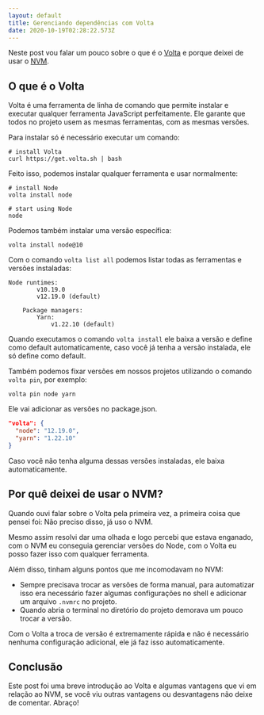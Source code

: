```yaml
---
layout: default
title: Gerenciando dependências com Volta
date: 2020-10-19T02:28:22.573Z
---
```


Neste post vou falar um pouco sobre o que é o [Volta](https://volta.sh/) e porque deixei de usar o [NVM](http://nvm.sh/).

## O que é o Volta

Volta é uma ferramenta de linha de comando que permite instalar e executar qualquer ferramenta JavaScript perfeitamente. Ele garante que todos no projeto usem as mesmas ferramentas, com as mesmas versões.

Para instalar só é necessário executar um comando:

```shell
# install Volta
curl https://get.volta.sh | bash
```

Feito isso, podemos instalar qualquer ferramenta e usar normalmente:

```shell
# install Node
volta install node

# start using Node
node
```

Podemos também instalar uma versão específica:

```shell
volta install node@10
```

Com o comando `volta list all` podemos listar todas as ferramentas e versões instaladas:

```shell
Node runtimes:
        v10.19.0
        v12.19.0 (default)

    Package managers:
        Yarn:
            v1.22.10 (default)
```

Quando executamos o comando `volta install` ele baixa a versão e define como default automaticamente, caso você já tenha a versão instalada, ele só define como default.

Também podemos fixar versões em nossos projetos utilizando o comando `volta pin`, por exemplo:

```shell
volta pin node yarn
```

Ele vai adicionar as versões no package.json.

```json
"volta": {
  "node": "12.19.0",
  "yarn": "1.22.10"
}
```

Caso você não tenha alguma dessas versões instaladas, ele baixa automaticamente.

## Por quê deixei de usar o NVM?

Quando ouvi falar sobre o Volta pela primeira vez, a primeira coisa que pensei foi: Não preciso disso, já uso o NVM.

Mesmo assim resolvi dar uma olhada e logo percebi que estava enganado, com o NVM eu conseguia gerenciar versões do Node, com o Volta eu posso fazer isso com qualquer ferramenta.

Além disso, tinham alguns pontos que me incomodavam no NVM:

* Sempre precisava trocar as versões de forma manual, para automatizar isso era necessário fazer algumas configurações no shell e adicionar um arquivo `.nvmrc` no projeto.
* Quando abria o terminal no diretório do projeto demorava um pouco trocar a versão.

Com o Volta a troca de versão é extremamente rápida e não é necessário nenhuma configuração adicional, ele já faz isso automaticamente.

## Conclusão

Este post foi uma breve introdução ao Volta e algumas vantagens que vi em relação ao NVM, se você viu outras vantagens ou desvantagens não deixe de comentar. Abraço!
